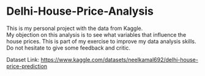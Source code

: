 # Delhi-House-Price-Analysis
This is my personal project with the data from Kaggle.  
My objection on this analysis is to see what variables that influence the house prices. This is part of my exercise to improve my data analysis skills. Do not hesitate to give some feedback and critic.

Dataset Link: https://www.kaggle.com/datasets/neelkamal692/delhi-house-price-prediction
